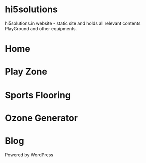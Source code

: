 # hi5solutions
hi5solutions.in website - static site and holds all relevant contents
PlayGround and other equipments.

# Home

# Play Zone

# Sports Flooring

# Ozone Generator

# Blog 
Powered by WordPress
